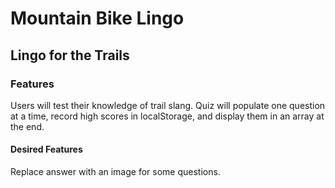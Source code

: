 # Mountain Bike Lingo

## Lingo for the Trails

### Features
Users will test their knowledge of trail slang.
Quiz will populate one question at a time, record high scores in localStorage, and display them in an array at the end.

#### Desired Features
Replace answer with an image for some questions.